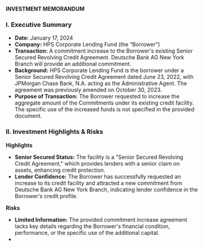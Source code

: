 **INVESTMENT MEMORANDUM**

### **I. Executive Summary**

*   **Date:** January 17, 2024
*   **Company:** HPS Corporate Lending Fund (the “Borrower”)
*   **Transaction:** A commitment increase to the Borrower's existing Senior Secured Revolving Credit Agreement. Deutsche Bank AG New York Branch will provide an additional commitment.
*   **Background:** HPS Corporate Lending Fund is the borrower under a Senior Secured Revolving Credit Agreement dated June 23, 2022, with JPMorgan Chase Bank, N.A. acting as the Administrative Agent. The agreement was previously amended on October 30, 2023.
*   **Purpose of Transaction:** The Borrower requested to increase the aggregate amount of the Commitments under its existing credit facility. The specific use of the increased funds is not specified in the provided document.

### **II. Investment Highlights & Risks**

**Highlights**

*   **Senior Secured Status:** The facility is a "Senior Secured Revolving Credit Agreement," which provides lenders with a senior claim on assets, enhancing credit protection.
*   **Lender Confidence:** The Borrower has successfully requested an increase to its credit facility and attracted a new commitment from Deutsche Bank AG New York Branch, indicating lender confidence in the Borrower's credit profile.

**Risks**

*   **Limited Information:** The provided commitment increase agreement lacks key details regarding the Borrower's financial condition, performance, or the specific use of the additional capital.
*